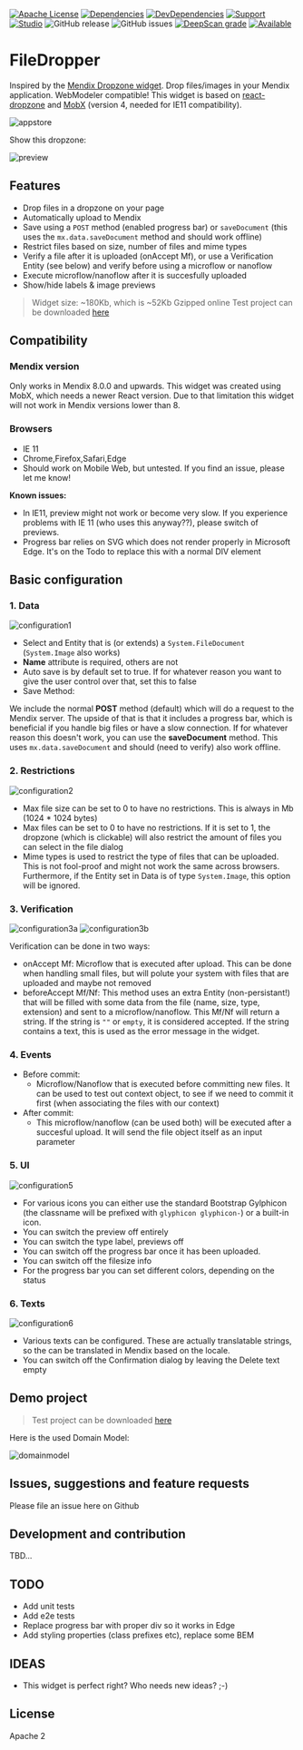 [![Apache License](https://img.shields.io/badge/license-Apache%202.0-orange.svg)](http://www.apache.org/licenses/LICENSE-2.0)
[![Dependencies](https://david-dm.org/JelteMX/mendix-file-dropper.svg)]([https://david-dm.org/JelteMX/mendix-file-dropper](https://david-dm.org/JelteMX/mendix-file-dropper))
[![DevDependencies](https://david-dm.org/JelteMX/mendix-file-dropper/dev-status.svg)]([https://david-dm.org/JelteMX/mendix-file-dropper?type=dev](https://david-dm.org/JelteMX/mendix-file-dropper?type=dev))
[![Support](https://img.shields.io/badge/Support-Community%20(no%20active%20support)-orange.svg)](https://docs.mendix.com/developerportal/app-store/app-store-content-support)
[![Studio](https://img.shields.io/badge/Studio%20version-8.0%2B-blue.svg)](https://appstore.home.mendix.com/link/modeler/)
![GitHub release](https://img.shields.io/github/release/JelteMX/mendix-file-dropper)
![GitHub issues](https://img.shields.io/github/issues/JelteMX/mendix-file-dropper)
[![DeepScan grade](https://deepscan.io/api/teams/7221/projects/9412/branches/122227/badge/grade.svg)](https://deepscan.io/dashboard#view=project&tid=7221&pid=9412&bid=122227)
[![Available](https://img.shields.io/badge/Test%20Project-available-green.svg)](https://github.com/JelteMX/widget-test-projects)

# FileDropper

Inspired by the [Mendix Dropzone widget](https://appstore.home.mendix.com/link/app/916/). Drop files/images in your Mendix application. WebModeler compatible! This widget is based on [react-dropzone](https://github.com/react-dropzone/react-dropzone) and [MobX](https://github.com/mobxjs/mobx) (version 4, needed for IE11 compatibility).

![appstore](/assets/AppStoreIcon.png)

Show this dropzone:

![preview](/assets/screenshot.png)

## Features

- Drop files in a dropzone on your page
- Automatically upload to Mendix
- Save using a `POST` method (enabled progress bar) or `saveDocument` (this uses the `mx.data.saveDocument` method and should work offline)
- Restrict files based on size, number of files and mime types
- Verify a file after it is uploaded (onAccept Mf), or use a Verification Entity (see below) and verify before using a microflow or nanoflow
- Execute microflow/nanoflow after it is succesfully uploaded
- Show/hide labels & image previews

> Widget size: ~180Kb, which is ~52Kb Gzipped online
> Test project can be downloaded [here](https://github.com/JelteMX/widget-test-projects#file-dropper)

## Compatibility

### Mendix version

Only works in Mendix 8.0.0 and upwards. This widget was created using MobX, which needs a newer React version. Due to that limitation this widget will not work in Mendix versions lower than 8.

### Browsers

- IE 11
- Chrome,Firefox,Safari,Edge
- Should work on Mobile Web, but untested. If you find an issue, please let me know!

**Known issues:**

- In IE11, preview might not work or become very slow. If you experience problems with IE 11 (who uses this anyway??), please switch of previews.
- Progress bar relies on SVG which does not render properly in Microsoft Edge. It's on the Todo to replace this with a normal DIV element

## Basic configuration

### 1. Data

![configuration1](/assets/configuration1.png)

- Select and Entity that is (or extends) a `System.FileDocument` (`System.Image` also works)
- **Name** attribute is required, others are not
- Auto save is by default set to true. If for whatever reason you want to give the user control over that, set this to false
- Save Method:

We include the normal **POST** method (default) which will do a request to the Mendix server. The upside of that is that it includes a progress bar, which is beneficial if you handle big files or have a slow connection. If for whatever reason this doesn't work, you can use the **saveDocument** method. This uses `mx.data.saveDocument` and should (need to verify) also work offline.

### 2. Restrictions

![configuration2](/assets/configuration2.png)

- Max file size can be set to 0 to have no restrictions. This is always in Mb (1024 * 1024 bytes)
- Max files can be set to 0 to have no restrictions. If it is set to 1, the dropzone (which is clickable) will also restrict the amount of files you can select in the file dialog
- Mime types is used to restrict the type of files that can be uploaded. This is not fool-proof and might not work the same across browsers. Furthermore, if the Entity set in Data is of type `System.Image`, this option will be ignored.

### 3. Verification

![configuration3a](/assets/configuration3a.png)
![configuration3b](/assets/configuration3b.png)

Verification can be done in two ways:

- onAccept Mf: Microflow that is executed after upload. This can be done when handling small files, but will polute your system with files that are uploaded and maybe not removed
- beforeAccept Mf/Nf: This method uses an extra Entity (non-persistant!) that will be filled with some data from the file (name, size, type, extension) and sent to a microflow/nanoflow. This Mf/Nf will return a string. If the string is `""` or `empty`, it is considered accepted. If the string contains a text, this is used as the error message in the widget.

### 4. Events

- Before commit:
  - Microflow/Nanoflow that is executed before committing new files. It can be used to test out context object, to see if we need to commit it first (when associating the files with our context)
- After commit:
  - This microflow/nanoflow (can be used both) will be executed after a succesful upload. It will send the file object itself as an input parameter

### 5. UI

![configuration5](/assets/configuration5.png)

- For various icons you can either use the standard Bootstrap Gylphicon (the classname will be prefixed with `glyphicon glyphicon-`) or a built-in icon.
- You can switch the preview off entirely
- You can switch the type label, previews off
- You can switch off the progress bar once it has been uploaded.
- You can switch off the filesize info
- For the progress bar you can set different colors, depending on the status

### 6. Texts

![configuration6](/assets/configuration6.png)

- Various texts can be configured. These are actually translatable strings, so the can be translated in Mendix based on the locale.
- You can switch off the Confirmation dialog by leaving the Delete text empty

## Demo project

> Test project can be downloaded [here](https://github.com/JelteMX/widget-test-projects#file-dropper)

Here is the used Domain Model:

![domainmodel](/assets/domain-model.png)

## Issues, suggestions and feature requests

Please file an issue here on Github

## Development and contribution

TBD...

## TODO

- Add unit tests
- Add e2e tests
- Replace progress bar with proper div so it works in Edge
- Add styling properties (class prefixes etc), replace some BEM

## IDEAS

- This widget is perfect right? Who needs new ideas? ;-)

## License

Apache 2
